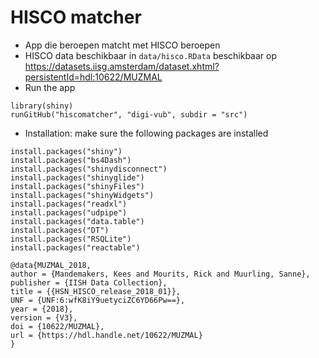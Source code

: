 # HISCO matcher

- App die beroepen matcht met HISCO beroepen
- HISCO data beschikbaar in `data/hisco.RData` beschikbaar op https://datasets.iisg.amsterdam/dataset.xhtml?persistentId=hdl:10622/MUZMAL
- Run the app

```
library(shiny)
runGitHub("hiscomatcher", "digi-vub", subdir = "src")
```

- Installation: make sure the following packages are installed 

```
install.packages("shiny")
install.packages("bs4Dash")
install.packages("shinydisconnect")
install.packages("shinyglide")
install.packages("shinyFiles")
install.packages("shinyWidgets")
install.packages("readxl")
install.packages("udpipe")
install.packages("data.table")
install.packages("DT")
install.packages("RSQLite")
install.packages("reactable")
```


```
@data{MUZMAL_2018,
author = {Mandemakers, Kees and Mourits, Rick and Muurling, Sanne},
publisher = {IISH Data Collection},
title = {{HSN_HISCO_release_2018_01}},
UNF = {UNF:6:wfK8iY9uetyciZC6YD66Pw==},
year = {2018},
version = {V3},
doi = {10622/MUZMAL},
url = {https://hdl.handle.net/10622/MUZMAL}
}
```